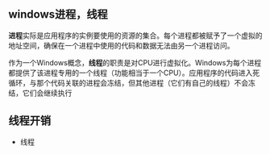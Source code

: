 ## windows进程，线程

**进程**实际是应用程序的实例要使用的资源的集合。每个进程都被赋予了一个虚拟的地址空间，确保在一个进程中使用的代码和数据无法由另一个进程访问。

作为一个Windows概念，**线程**的职责是对CPU进行虚拟化。Windows为每个进程都提供了该进程专用的一个线程（功能相当于一个CPU）。应用程序的代码进入死循环，与那个代码关联的进程会冻结，但其他进程（它们有自己的线程）不会冻结，它们会继续执行

## 线程开销

* 线程

